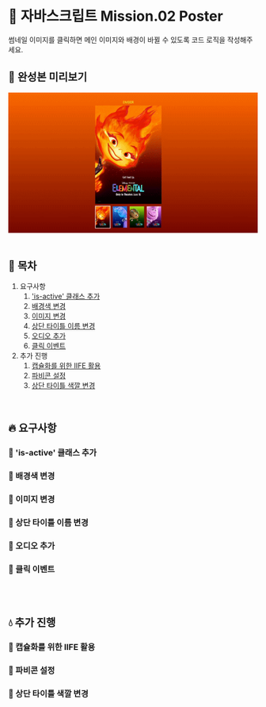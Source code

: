 # 🦁 자바스크립트 Mission.02 Poster  
썸네일 이미지를 클릭하면 메인 이미지와 배경이 바뀔 수 있도록 코드 로직을 작성해주세요.

## 🍿 완성본 미리보기
<img src="/mission02/client/assets/Poster.gif">

<br>
<br>

## 🔖 목차
1. 요구사항
   1. ['is-active' 클래스 추가](#🔻-is-active-클래스-추가')
   2. [배경색 변경](#🔻-배경색-변경)
   3. [이미지 변경](#🔻-이미지-변경)
   4. [상단 타이틀 이름 변경](#🔻-상단-타이틀-이름-변경)
   5. [오디오 추가](#🔻-오디오-추가)
   6. [클릭 이벤트](#🔻-클릭-이벤트)
2. 추가 진행
   1. [캡슐화를 위한 IIFE 활용](#🔻-캡슐화를-위한-iife-활용)
   2. [파비콘 설정](#🔻-파비콘-설정)
   3. [상단 타이틀 색깔 변경](#🔻-상단-타이틀-색깔-변경)
<br>

## 🔥 요구사항  

### 🔻 'is-active' 클래스 추가

### 🔻 배경색 변경

### 🔻 이미지 변경

### 🔻 상단 타이틀 이름 변경

### 🔻 오디오 추가

### 🔻 클릭 이벤트

<br>
<br>

## 💧 추가 진행
### 🔻 캡슐화를 위한 IIFE 활용

### 🔻 파비콘 설정

### 🔻 상단 타이틀 색깔 변경

